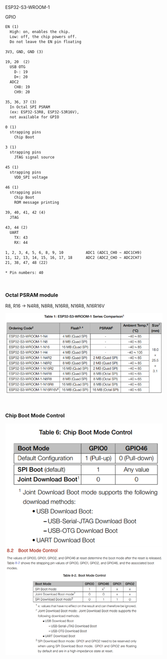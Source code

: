 ESP32-S3-WROOM-1

  GPIO

    EN (1)
      High: on, enables the chip.
      Low: off, the chip powers off.
      Do not leave the EN pin floating

    3V3, GND, GND (3)

    19, 20  (2)
      USB OTG
        D-: 19
        D+: 20
      ADC2
        CH8: 19
        CH9: 20

    35, 36, 37 (3)
      In Octal SPI PSRAM
      (ex: ESP32-S3R8, ESP32-S3R16V),
      not available for GPIO

    0 (1)
      strapping pins
        Chip Boot

    3 (1)
      strapping pins
        JTAG signal source

    45 (1)
      strapping pins
        VDD_SPI voltage

    46 (1)
      strapping pins
        Chip Boot
        ROM message printing

    39, 40, 41, 42 (4)
      JTAG

    43, 44 (2)
      UART
        TX: 43
        RX: 44

    1, 2, 3, 4, 5, 6, 8, 9, 10          ADC1 (ADC1_CH0 ~ ADC1CH9)
    11, 12, 13, 14, 15, 16, 17, 18      ADC2 (ADC2_CHO ~ ADC2CH7)
    21, 38, 47, 48 (22)

    * Pin numbers: 40

  <br>

  <h3>Octal PSRAM module</h3>

  R8, R16 -> N4R8, N8R8, N16R8, N16R8, N16R16V

  ![alt text](assets/octal_series.png)


  <br>

  <h3>Chip Boot Mode Control</h3>

  ![alt text](assets/chip_boot_mode.png)
  ![alt text](assets/boot_mode_control.png)